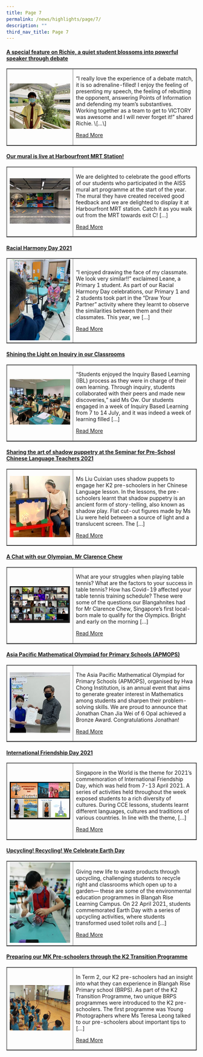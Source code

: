 ```yaml
---
title: Page 7
permalink: /news/highlights/page/7/
description: ""
third_nav_title: Page 7
---
```

<h4><strong><a href="/2021/08/16/a-special-feature-on-nyguen-minh-dat-a-quiet-student-blossoms-into-powerful-speaker-through-debate/" rel="bookmark">A special feature on Richie, a quiet student blossoms into powerful speaker through debate</a></strong></h4>
<table style="border-collapse: collapse; width: 100%;" border="1">
<tbody>
<tr>
<td style="width: 35%;"><a href="/2021/08/16/a-special-feature-on-nyguen-minh-dat-a-quiet-student-blossoms-into-powerful-speaker-through-debate/"><img src="/images/71.jpg"></a></td>
<td style="width: 65%;">
<p>“I really love the experience of a debate match, it is so adrenaline-filled! I enjoy the feeling of presenting my speech, the feeling of rebutting the opponent, answering Points of Information and defending my team’s substantives. Working together as a team to get to VICTORY was awesome and I will never forget it!” shared Richie. \[…\]</p>
<p><a href="/2021/08/16/a-special-feature-on-nyguen-minh-dat-a-quiet-student-blossoms-into-powerful-speaker-through-debate/">Read More</a></p>
</td>
</tr>
</tbody>
</table>

<h4><strong><a href="/2021/08/16/our-mural-is-live-at-harbourfront-mrt-station/" rel="bookmark">Our mural is live at Harbourfront MRT Station!</a></strong></h4>
<table style="border-collapse: collapse; width: 100%;" border="1">
<tbody>
<tr>
<td style="width: 35%;"><a href="/2021/08/16/our-mural-is-live-at-harbourfront-mrt-station/"><img src="/images/72.jpg"></a></td>
<td style="width: 65%;">
<p>We are delighted to celebrate the good efforts of our students who participated in the AISS mural art programme at the start of the year. The mural they have created received good feedback and we are delighted to display it at Harbourfront MRT station. Catch it as you walk out from the MRT towards exit C! […]</p>
<p><a href="/2021/08/16/our-mural-is-live-at-harbourfront-mrt-station/">Read More</a></p>
</td>
</tr>
</tbody>
</table>

<h4><strong><a href="/2021/08/13/racial-harmony-day-2021/" rel="bookmark">Racial Harmony Day 2021</a></strong></h4>
<table style="border-collapse: collapse; width: 100%;" border="1">
<tbody>
<tr>
<td style="width: 35%;"><a href="/2021/08/13/racial-harmony-day-2021/"><img src="/images/73.jpg"></a></td>
<td style="width: 65%;">
<p>“I enjoyed drawing the face of my classmate. We look very similar!!” exclaimed Leane, a Primary 1 student. As part of our Racial Harmony Day celebrations, our Primary 1 and 2 students took part in the “Draw Your Partner” activity where they learnt to observe the similarities between them and their classmates. This year, we […]</p>
<p><a href="/2021/08/13/racial-harmony-day-2021/">Read More</a></p>
</td>
</tr>
</tbody>
</table>

<h4><strong><a href="/2021/08/02/shining-the-light-on-inquiry-in-our-classrooms/" rel="bookmark">Shining the Light on Inquiry in our Classrooms</a></strong></h4>
<table style="border-collapse: collapse; width: 100%;" border="1">
<tbody>
<tr>
<td style="width: 35%;"><a href="/2021/08/02/shining-the-light-on-inquiry-in-our-classrooms/"><img src="/images/74.jpeg"></a></td>
<td style="width: 65%;">
<p>“Students enjoyed the Inquiry Based Learning (IBL) process as they were in charge of their own learning. Through inquiry, students collaborated with their peers and made new discoveries,” said Ms Ow.  Our students engaged in a week of Inquiry Based Learning from 7 to 14 July, and it was indeed a week of learning filled […]</p>
<p><a href="/2021/08/02/shining-the-light-on-inquiry-in-our-classrooms/">Read More</a></p>
</td>
</tr>
</tbody>
</table>

<h4><strong><a href="/2021/07/12/sharing-the-art-of-shadow-puppetry/" rel="bookmark">Sharing the art of shadow puppetry at the Seminar for Pre-School Chinese Language Teachers 2021</a></strong></h4>
<table style="border-collapse: collapse; width: 100%;" border="1">
<tbody>
<tr>
<td style="width: 35%;"><a href="/2021/07/12/sharing-the-art-of-shadow-puppetry/"><img src="/images/75.jpg"></a></td>
<td style="width: 65%;">
<p>Ms Liu Cuixian uses shadow puppets to engage her K2 pre-schoolers in her Chinese Language lesson. In the lessons, the pre-schoolers learnt that shadow puppetry is an ancient form of story-telling, also known as shadow play. Flat cut-out figures made by Ms Liu were held between a source of light and a translucent screen. The […]</p>
<p><a href="/2021/07/12/sharing-the-art-of-shadow-puppetry/">Read More</a></p>
</td>
</tr>
</tbody>
</table>

<h4><strong><a href="/2021/05/25/a-chat-with-our-olympian-mr-clarence-chew/" rel="bookmark">A Chat with our Olympian, Mr Clarence Chew</a></strong></h4>
<table style="border-collapse: collapse; width: 100%;" border="1">
<tbody>
<tr>
<td style="width: 35%;"><a href="/2021/05/25/a-chat-with-our-olympian-mr-clarence-chew/"><img src="/images/76.png"></a></td>
<td style="width: 65%;">
<p>What are your struggles when playing table tennis? What are the factors to your success in table tennis? How has Covid-19 affected your table tennis training schedule? These were some of the questions our Blangahnites had for Mr Clarence Chew, Singapore’s first local-born male to qualify for the Olympics. Bright and early on the morning […]</p>
<p><a href="/2021/05/25/a-chat-with-our-olympian-mr-clarence-chew/">Read More</a></p>
</td>
</tr>
</tbody>
</table>

<h4><strong><a href="/2021/05/24/asia-pacific-mathematical-olympiad-for-primary-schools-apmops/" rel="bookmark">Asia Pacific Mathematical Olympiad for Primary Schools (APMOPS)</a></strong></h4>
<table style="border-collapse: collapse; width: 100%;" border="1">
<tbody>
<tr>
<td style="width: 35%;"><a href="/2021/05/24/asia-pacific-mathematical-olympiad-for-primary-schools-apmops/"><img src="/images/77.jpg"></a></td>
<td style="width: 65%;">
<p>The Asia Pacific Mathematical Olympiad for Primary Schools (APMOPS), organised by Hwa Chong Institution, is an annual event that aims to generate greater interest in Mathematics among students and sharpen their problem-solving skills. We are proud to announce that Jonathan Chan Jia Wei of 6 Opal achieved a Bronze Award. Congratulations Jonathan!</p>
<p><a href="/2021/05/24/asia-pacific-mathematical-olympiad-for-primary-schools-apmops/">Read More</a></p>
</td>
</tr>
</tbody>
</table>

<h4><strong><a href="/2021/05/14/international-friendship-day-2021/" rel="bookmark">International Friendship Day 2021</a></strong></h4>
<table style="border-collapse: collapse; width: 100%;" border="1">
<tbody>
<tr>
<td style="width: 35%;"><a href="/2021/05/14/international-friendship-day-2021/"><img src="/images/78.png"></a></td>
<td style="width: 65%;">
<p>Singapore in the World is the theme for 2021’s commemoration of International Friendship Day, which was held from 7-13 April 2021. A series of activities held throughout the week exposed students to a rich diversity of cultures. During CCE lessons, students learnt different languages, cultures and traditions of various countries. In line with the theme, […]</p>
<p><a href="/2021/05/14/international-friendship-day-2021/">Read More</a></p>
</td>
</tr>
</tbody>
</table>

<h4><strong><a href="/2021/05/07/upcycling-recycling-we-celebrate-earth-day/" rel="bookmark">Upcycling! Recycling! We Celebrate Earth Day</a></strong></h4>
<table style="border-collapse: collapse; width: 100%;" border="1">
<tbody>
<tr>
<td style="width: 35%;"><a href="/2021/05/07/upcycling-recycling-we-celebrate-earth-day/"><img src="/images/79.jpg"></a></td>
<td style="width: 65%;">
<p>Giving new life to waste products through upcycling, challenging students to recycle right and classrooms which open up to a garden— these are some of the environmental education programmes in Blangah Rise Learning Campus. On 22 April 2021, students commemorated Earth Day with a series of upcycling activities, where students transformed used toilet rolls and […]</p>
<p><a href="/2021/05/07/upcycling-recycling-we-celebrate-earth-day/">Read More</a></p>
</td>
</tr>
</tbody>
</table>

<h4><strong><a href="/2021/05/07/preparing-our-mk-pre-schoolers-through-the-k2-transition-programme/" rel="bookmark">Preparing our MK Pre-schoolers through the K2 Transition Programme</a></strong></h4>
<table style="border-collapse: collapse; width: 100%;" border="1">
<tbody>
<tr>
<td style="width: 35%;"><a href="/2021/05/07/preparing-our-mk-pre-schoolers-through-the-k2-transition-programme/"><img src="/images/710.jpg"></a></td>
<td style="width: 65%;">
<p>In Term 2, our K2 pre-schoolers had an insight into what they can experience in Blangah Rise Primary school (BRPS). As part of the K2 Transition Programme, two unique BRPS programmes were introduced to the K2 pre-schoolers. The first programme was Young Photographers where Ms Teresa Leong talked to our pre-schoolers about important tips to […]</p>
<p><a href="/2021/05/07/preparing-our-mk-pre-schoolers-through-the-k2-transition-programme/">Read More</a></p>
</td>
</tr>
</tbody>
</table>